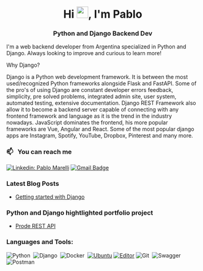 <h1 align="center">Hi <img src="https://media.giphy.com/media/hvRJCLFzcasrR4ia7z/giphy.gif" width="30px">, I'm Pablo</h1>
<h3 align="center">Python and Django Backend Dev</h3>
 
<!-- 
<p align="center"> 
<img height="100" src="https://media2.giphy.com/media/13V60VgE2ED7oc/giphy.gif" />
</p>
-->

I'm a web backend developer from Argentina specialized in Python and Django. Always looking to improve and curious to learn more!

Why Django?

Django is a Python web development framework. It is between the most used/recognized Python frameworks alongside Flask and FastAPI. Some of the pro's of using Django are constant developer errors feedback, simplicity, pre solved problems, integrated admin site, user system, automated testing, extensive documentation. Django REST Framework also allow it to become a backend server capable of connecting with any frontend framework and language as it is the trend in the industry nowadays. JavaScript dominates the frontend, his more popular frameworks are Vue, Angular and React. Some of the most popular django apps are Instagram, Spotify, YouTube, Dropbox, Pinterest and many more.


### 📫 &nbsp; You can reach me 

[![Linkedin: Pablo Marelli](https://img.shields.io/badge/-Pablo%20Marelli-blue?style=flat-square&logo=Linkedin&logoColor=white&link=https://www.linkedin.com/in/pablo-marelli-26a09a225/)](https://www.linkedin.com/in/pablo-marelli-26a09a225/)
[![Gmail Badge](https://img.shields.io/badge/-Pablo%20Marelli-c14438?style=flat&logo=Gmail&logoColor=white&link=mailto:pablomarelli2@gmail.com)](mailto:pablomarelli2@gmail.com)

### Latest Blog Posts
<!-- BLOG-POST-LIST:START -->
- [Getting started with Django](https://medium.com/@pablo.marelli.kenny/getting-started-with-django-7dd31bfeeb4c)
<!-- BLOG-POST-LIST:END -->

### Python and Django hightlighted portfolio project
<!-- BLOG-POST-LIST:START -->
- [Prode REST API](https://github.com/PabloMarelli/prode-rest)
<!-- BLOG-POST-LIST:END -->

### Languages and Tools:

![Python](https://img.shields.io/badge/-Python-05122A?style=flat&logo=python)&nbsp;
![Django](https://img.shields.io/badge/-Django-05122A?style=flat&logo=django)&nbsp;
![Docker](https://img.shields.io/badge/-Docker-05122A?style=flat&logo=docker)&nbsp;
[![Ubuntu](https://img.shields.io/badge/Ubuntu-informational?style=flat-square&logo=ubuntu&logoColor=white)](https://en.wikipedia.org/wiki/Ubuntu)
[![Editor](https://img.shields.io/badge/Editor-VSCode-blue?style=flat-square&logo=visual-studio-code&logoColor=white)](https://code.visualstudio.com/)
![Git](https://img.shields.io/badge/-Git-05122A?style=flat&logo=git)&nbsp;
![Swagger](https://img.shields.io/badge/-Swagger-05122A?style=flat&logo=swagger)&nbsp;
![Postman](https://img.shields.io/badge/-Postman-05122A?style=flat&logo=postman)&nbsp;

